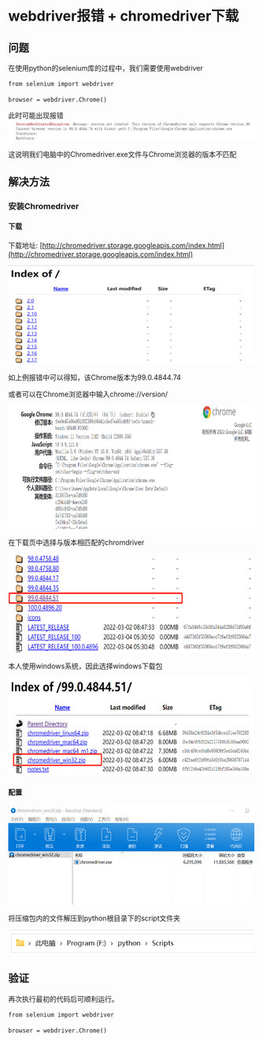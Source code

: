 # webdriver报错 + chromedriver下载
## 问题
在使用python的selenium库的过程中，我们需要使用webdriver
```
from selenium import webdriver

browser = webdriver.Chrome()
```
此时可能出现报错
![error](/images/2022-3-19-webdriver报错/cookies报错.png)

这说明我们电脑中的Chromedriver.exe文件与Chrome浏览器的版本不匹配
## 解决方法
### 安装Chromedriver
#### 下载
下载地址: [http://chromedriver.storage.googleapis.com/index.html](http://chromedriver.storage.googleapis.com/index.html)

<img src="/images/2022-3-19-webdriver报错/chromedriver下载(1).png" width="500" height="200"/>

如上例报错中可以得知，该Chrome版本为99.0.4844.74

或者可以在Chrome浏览器中输入chrome://version/

<img src="/images/2022-3-19-webdriver报错/chrome版本.png" width="800" height="250"/>

在下载页中选择与版本相匹配的chromdriver

<img src="/images/2022-3-19-webdriver报错/chromedriver下载(2).png" width="500" height="200"/>

本人使用windows系统，因此选择windows下载包

<img src="/images/2022-3-19-webdriver报错/chromedriver下载(3).png" width="500" height="200"/>

#### 配置

<img src="/images/2022-3-19-webdriver报错/chromedriver下载(4).png" width="500" height="200"/>

将压缩包内的文件解压到python根目录下的script文件夹

<img src="/images/2022-3-19-webdriver报错/chromedriver下载(5).png" width="500" height="50"/>

## 验证
再次执行最初的代码后可顺利运行。
```
from selenium import webdriver

browser = webdriver.Chrome()
```
